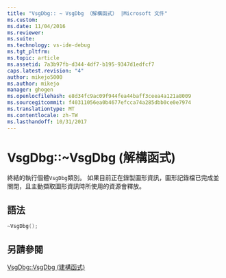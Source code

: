 ```yaml
---
title: "VsgDbg:: ~ VsgDbg （解構函式） |Microsoft 文件"
ms.custom: 
ms.date: 11/04/2016
ms.reviewer: 
ms.suite: 
ms.technology: vs-ide-debug
ms.tgt_pltfrm: 
ms.topic: article
ms.assetid: 7a3b97fb-d344-4df7-b195-9347d1edfcf7
caps.latest.revision: "4"
author: mikejo5000
ms.author: mikejo
manager: ghogen
ms.openlocfilehash: e8d34fc9ac09f944fea44baff3ceea4a121a8009
ms.sourcegitcommit: f40311056ea0b4677efcca74a285dbb0ce0e7974
ms.translationtype: MT
ms.contentlocale: zh-TW
ms.lasthandoff: 10/31/2017
---
```

# <a name="vsgdbgvsgdbg-destructor"></a>VsgDbg::~VsgDbg (解構函式)
終結的執行個體`VsgDbg`類別。 如果目前正在錄製圖形資訊，圖形記錄檔已完成並關閉，且主動擷取圖形資訊時所使用的資源會釋放。  
  
## <a name="syntax"></a>語法  
  
```C++  
~VsgDbg();  
```  
  
## <a name="see-also"></a>另請參閱  
 [VsgDbg::VsgDbg (建構函式)](vsgdbg-vsgdbg-constructor.md)
